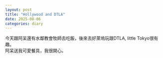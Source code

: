 ```yaml
---
layout: post
title: "Hollywood and DTLA"
date: 2025-08-06
categories: diary
---
```

今天跟阿呆還有水鄰教會牧師去吃飯，後來去好萊塢玩跟DTLA, little Tokyo很有趣。  
阿呆送我可愛餐具，我很開心。
